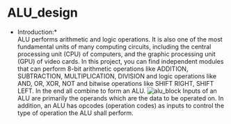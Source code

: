 # ALU_design

* Introduction:* <br>
ALU performs arithmetic and logic operations. It is also one of the most fundamental units of many computing circuits, including the central processing unit (CPU) of computers, and the graphic processing unit (GPU) of video cards.
In this project, you can find independent modules that can perform 8-bit arithmetic operations like ADDITION, SUBTRACTION, MULTIPLICATION, DIVISION and logic operations like AND, OR, XOR, NOT and bitwise operations like SHIFT RIGHT, SHIFT LEFT. In the end all combine to form an ALU.
![alu_block](https://github.com/NardenSobhy/ALU_design/assets/120674227/1ae9b27a-43eb-4381-b70c-a8425431b853)
Inputs of an ALU are primarily the operands which are the data to be operated on. In addition, an ALU has opcodes (operation codes) as inputs to control the type of operation the ALU shall perform.
